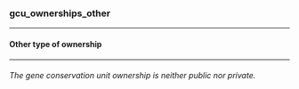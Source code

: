 ### gcu_ownerships_other



------
#### Other type of ownership



------
###### The gene conservation unit ownership is neither public nor private.